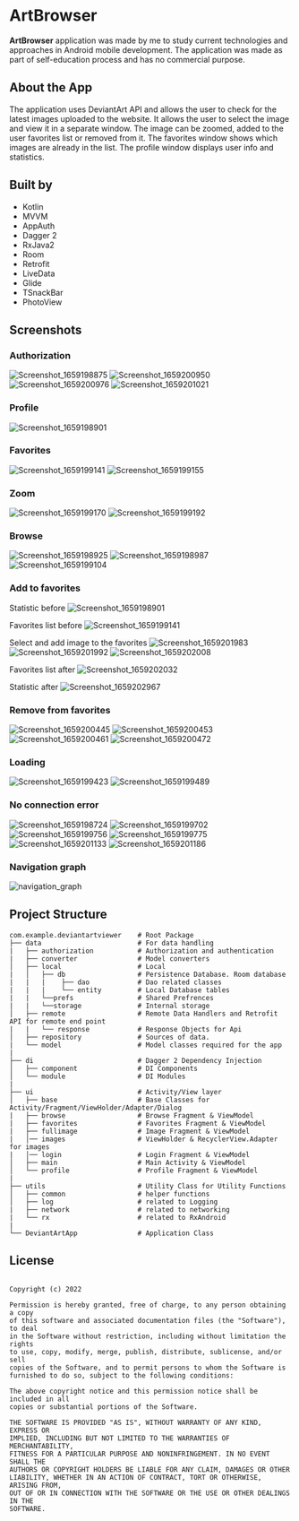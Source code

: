 # ArtBrowser

**ArtBrowser** application was made by me to study current technologies and approaches in Android mobile development. 
The application was made as part of self-education process and has no commercial purpose.
## About the App
The application uses DeviantArt API and allows the user to check for the latest images uploaded to the website. 
It allows the user to select the image and view it in a separate window.
The image can be zoomed, added to the user favorites list or removed from it.
The favorites window shows which images are already in the list.
The profile window displays user info and statistics.
## Built by
* Kotlin
* MVVM
* AppAuth
* Dagger 2
* RxJava2
* Room
* Retrofit
* LiveData
* Glide
* TSnackBar
* PhotoView

## Screenshots

### Authorization
![Screenshot_1659198875](https://user-images.githubusercontent.com/22412695/187079136-b680b3cb-b77f-4839-9637-c32ecbc5122c.png)
![Screenshot_1659200950](https://user-images.githubusercontent.com/22412695/187079159-bc4ee9c4-8dab-4432-ab35-419487110ac4.png)
![Screenshot_1659200976](https://user-images.githubusercontent.com/22412695/187079165-8e48ca70-31ce-45a7-8613-adc001d81f29.png)
![Screenshot_1659201021](https://user-images.githubusercontent.com/22412695/187079172-50f84660-79f8-424f-b949-b264eca25427.png)

### Profile
![Screenshot_1659198901](https://user-images.githubusercontent.com/22412695/187079265-654fb4bd-3b7a-4984-9fb5-b716c1ceb803.png)

### Favorites
![Screenshot_1659199141](https://user-images.githubusercontent.com/22412695/187079378-473bfc9c-3ffd-452c-a425-ccdc555c4613.png)
![Screenshot_1659199155](https://user-images.githubusercontent.com/22412695/187079382-04595c27-19a9-4743-8dca-8494340b349e.png)

### Zoom
![Screenshot_1659199170](https://user-images.githubusercontent.com/22412695/187079393-516c3e64-ea2c-451c-aa61-70e3c8d48c30.png)
![Screenshot_1659199192](https://user-images.githubusercontent.com/22412695/187079399-3b5e21be-48cd-4f14-8517-a000f6a04133.png)

### Browse
![Screenshot_1659198925](https://user-images.githubusercontent.com/22412695/187079815-c105d449-03a5-4889-a038-757ddd5e83ee.png)
![Screenshot_1659198987](https://user-images.githubusercontent.com/22412695/187079817-d2fd2e23-3000-4025-8eed-679db7f56707.png)
![Screenshot_1659199104](https://user-images.githubusercontent.com/22412695/187079820-b92f9a64-1acc-42c6-82fd-c34a7764bf99.png)

### Add to favorites
Statistic before
![Screenshot_1659198901](https://user-images.githubusercontent.com/22412695/187079876-0c79d478-e876-4c47-9813-3db2631f3f88.png)

Favorites list before
![Screenshot_1659199141](https://user-images.githubusercontent.com/22412695/187079913-4b0007d6-1e0f-4610-8d8b-2ead028feab0.png)

Select and add image to the favorites
![Screenshot_1659201983](https://user-images.githubusercontent.com/22412695/187079971-b2d6f5f2-b777-45f5-9f10-ea2f4b8b5d7d.png)
![Screenshot_1659201992](https://user-images.githubusercontent.com/22412695/187079978-04364422-c4c4-43e6-b1ff-654efbc76c79.png)
![Screenshot_1659202008](https://user-images.githubusercontent.com/22412695/187079984-70c83c7a-8564-487f-98c7-50ea9e5d6d06.png)

Favorites list after
![Screenshot_1659202032](https://user-images.githubusercontent.com/22412695/187080015-16e0949c-12ca-4bb4-986f-84ce62304917.png)

Statistic after
![Screenshot_1659202967](https://user-images.githubusercontent.com/22412695/187080049-5bdf9a6d-98d7-45e0-b6c3-4531da6a550e.png)

### Remove from favorites
![Screenshot_1659200445](https://user-images.githubusercontent.com/22412695/187080116-a82dfa90-913a-44a2-ad5e-32dcf7a7f45e.png)
![Screenshot_1659200453](https://user-images.githubusercontent.com/22412695/187080120-c40cde68-ea50-40a1-94f7-057305fee08a.png)
![Screenshot_1659200461](https://user-images.githubusercontent.com/22412695/187080123-07653723-b4b6-4d49-93a3-f5c1af4a7e3e.png)
![Screenshot_1659200472](https://user-images.githubusercontent.com/22412695/187080129-a88b4758-9a60-4455-8076-7c4909583e9d.png)

### Loading
![Screenshot_1659199423](https://user-images.githubusercontent.com/22412695/187080145-296ac6d4-7156-4ad2-b50d-175d4f9ab64c.png)
![Screenshot_1659199489](https://user-images.githubusercontent.com/22412695/187080148-e0e566a1-d29e-40b9-a204-2430664fafb8.png)

### No connection error
![Screenshot_1659198724](https://user-images.githubusercontent.com/22412695/187080208-6be36672-50c2-4a94-a21e-436494def6fe.png)
![Screenshot_1659199702](https://user-images.githubusercontent.com/22412695/187080212-830e6735-f2b4-4b43-841a-2ed311e5e3bd.png)
![Screenshot_1659199756](https://user-images.githubusercontent.com/22412695/187080220-f6e7c7a5-338f-411a-b6a8-37f8f616ca25.png)
![Screenshot_1659199775](https://user-images.githubusercontent.com/22412695/187080225-fe588d20-3d2d-45c2-b266-50a84c264072.png)
![Screenshot_1659201133](https://user-images.githubusercontent.com/22412695/187080230-4dcaf1f4-cfde-4ca2-9c45-9bcfa1b7eb0f.png)
![Screenshot_1659201186](https://user-images.githubusercontent.com/22412695/187080234-61ca21ea-05ae-4c77-a994-bccb04cc2c2d.png)

### Navigation graph
![navigation_graph](https://user-images.githubusercontent.com/22412695/187080267-1ce6be15-05c1-4c9b-b400-9d60e34b42c6.png)


## Project Structure

    com.example.deviantartviewer    # Root Package
    ├── data                        # For data handling
    |   ├── authorization           # Authorization and authentication
    |   ├── converter               # Model converters
    │   ├── local                   # Local 
    |   │   ├── db                  # Persistence Database. Room database
    |   |   |    ├── dao            # Dao related classes
    |   |   |    └── entity         # Local Database tables
    |   |   └──prefs                # Shared Prefrences
    |   |   └──storage              # Internal storage
    │   ├── remote                  # Remote Data Handlers and Retrofit API for remote end point     
    |   |   └── response            # Response Objects for Api
    │   ├── repository              # Sources of data.
    |   └── model                   # Model classes required for the app
    |
    ├── di                          # Dagger 2 Dependency Injection             
    │   ├── component               # DI Components       
    │   └── module                  # DI Modules
    |
    ├── ui                          # Activity/View layer
    │   ├── base                    # Base Classes for Activity/Fragment/ViewHolder/Adapter/Dialog
    |   ├── browse                  # Browse Fragment & ViewModel
    |   ├── favorites               # Favorites Fragment & ViewModel    
    |   ├── fullimage               # Image Fragment & ViewModel   
    |   │── images                  # ViewHolder & RecyclerView.Adapter for images    
    |   │── login                   # Login Fragment & ViewModel              
    │   ├── main                    # Main Activity & ViewModel   
    │   └── profile                 # Profile Fragment & ViewModel     
    |
    ├── utils                       # Utility Class for Utility Functions
    │   ├── common                  # helper functions
    │   ├── log                     # related to Logging
    |   ├── network                 # related to networking
    |   └── rx                      # related to RxAndroid
    |
    └── DeviantArtApp               # Application Class
    
    
## License
```MIT License

Copyright (c) 2022

Permission is hereby granted, free of charge, to any person obtaining a copy
of this software and associated documentation files (the "Software"), to deal
in the Software without restriction, including without limitation the rights
to use, copy, modify, merge, publish, distribute, sublicense, and/or sell
copies of the Software, and to permit persons to whom the Software is
furnished to do so, subject to the following conditions:

The above copyright notice and this permission notice shall be included in all
copies or substantial portions of the Software.

THE SOFTWARE IS PROVIDED "AS IS", WITHOUT WARRANTY OF ANY KIND, EXPRESS OR
IMPLIED, INCLUDING BUT NOT LIMITED TO THE WARRANTIES OF MERCHANTABILITY,
FITNESS FOR A PARTICULAR PURPOSE AND NONINFRINGEMENT. IN NO EVENT SHALL THE
AUTHORS OR COPYRIGHT HOLDERS BE LIABLE FOR ANY CLAIM, DAMAGES OR OTHER
LIABILITY, WHETHER IN AN ACTION OF CONTRACT, TORT OR OTHERWISE, ARISING FROM,
OUT OF OR IN CONNECTION WITH THE SOFTWARE OR THE USE OR OTHER DEALINGS IN THE
SOFTWARE.

```
